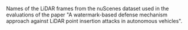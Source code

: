 Names of the LiDAR frames from the nuScenes dataset used in the evaluations of the paper "A watermark-based defense mechanism approach against LiDAR point insertion attacks in autonomous vehicles".
